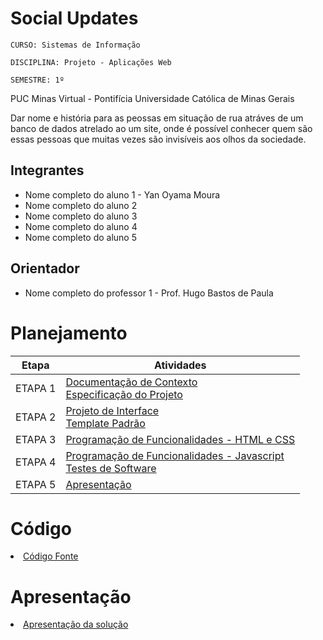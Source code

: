 # Social Updates

`CURSO: Sistemas de Informação`

`DISCIPLINA: Projeto - Aplicações Web`

`SEMESTRE: 1º`

PUC Minas Virtual - Pontifícia Universidade Católica de Minas Gerais

Dar nome e história para as peossas em situação de rua atráves de um banco de dados atrelado ao um site, onde é possível conhecer quem são essas pessoas que muitas vezes são invisíveis aos olhos da sociedade. 

## Integrantes

* Nome completo do aluno 1 - Yan Oyama Moura 
* Nome completo do aluno 2
* Nome completo do aluno 3
* Nome completo do aluno 4
* Nome completo do aluno 5

## Orientador

* Nome completo do professor 1 - Prof. Hugo Bastos de Paula 

# Planejamento

| Etapa         | Atividades |
|  :----:   | ----------- |
| ETAPA 1         |[Documentação de Contexto](docs/context.md) <br> [Especificação do Projeto](docs/especification.md) |
| ETAPA 2         |[Projeto de Interface](docs/interface.md) <br> [Template Padrão](docs/template.md) |
| ETAPA 3         |[Programação de Funcionalidades - HTML e CSS](docs/development.md) |
| ETAPA 4        |[Programação de Funcionalidades - Javascript](docs/development.md) <br> [Testes de Software ](docs/tests.md) |
| ETAPA 5         | [Apresentação](presentation/README.md) |

# Código

<li><a href="src/README.md"> Código Fonte</a></li>

# Apresentação

<li><a href="presentation/README.md"> Apresentação da solução</a></li>
